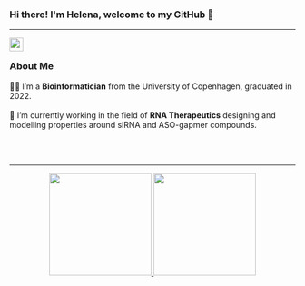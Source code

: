 ### Hi there! I'm Helena, welcome to my GitHub 👋

<hr />

<a href="https://www.linkedin.com/in/helena-christina-britze-7255a617a/">
  <img align="left" width="24px" src="https://cdn.jsdelivr.net/npm/simple-icons@v3/icons/linkedin.svg"  />
</a>

<br/>

### About Me
👩‍💻 I’m a **Bioinformatician** from the University of Copenhagen, graduated in 2022. </br> </br> 
🧬 I’m currently working in the field of **RNA Therapeutics** designing and modelling properties around siRNA and ASO-gapmer compounds. </br> </br>

<br/>
<hr />

<div align="center">
  <a href="https://github.com/hbritze">
  <img height="180em" src="https://github-readme-stats.vercel.app/api?username=hbritze&show_icons=true&theme=gradient&include_all_commits=true&count_private=true"/>
  <img height="180em" src="https://github-readme-stats.vercel.app/api/top-langs/?username=hbritze&layout=compact&langs_count=7&theme=gradient"/>
</div>
